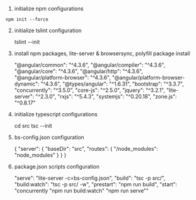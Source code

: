 1. initialize npm configurations

```
npm init --force
```

2. initialize tslint configuration

    tslint --init

3. install npm packages, lite-server & browsersync, polyfill package install

    "@angular/common": "^4.3.6",
    "@angular/compiler": "^4.3.6",
    "@angular/core": "^4.3.6",
    "@angular/http": "^4.3.6",
    "@angular/platform-browser": "^4.3.6",
    "@angular/platform-browser-dynamic": "^4.3.6",
    "@types/angular": "^1.6.31",
    "bootstrap": "^3.3.7",
    "concurrently": "^3.5.0",
    "core-js": "^2.5.0",
    "jquery": "^3.2.1",
    "lite-server": "^2.3.0",
    "rxjs": "^5.4.3",
    "systemjs": "^0.20.18",
    "zone.js": "^0.8.17"


4. initialize typescript configurations

    cd src
    tsc --init

6. bs-config.json configuration

    {
        "server": {
            "baseDir": "src",
            "routes": {
                "/node_modules": "node_modules"
            }
        }
    }

7. package.json scripts configuration

    "serve": "lite-server -c=bs-config.json",
    "build": "tsc -p src/",
    "build:watch": "tsc -p src/ -w",
    "prestart": "npm run build",
    "start": "concurrently \"npm run build:watch\" \"npm run serve\""

